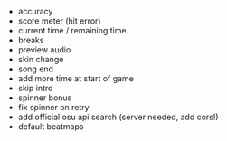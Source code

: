 - accuracy
- score meter (hit error)
- current time / remaining time
- breaks
- preview audio
- skin change
- song end
- add more time at start of game
- skip intro
- spinner bonus
- fix spinner on retry
- add official osu api search (server needed, add cors!)
- default beatmaps
